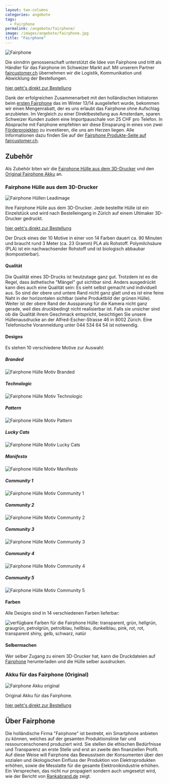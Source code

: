 ```yaml
---
layout: two-columns
categories: angebote
tags:
  - Fairphone
permalink: /angebote/fairphone/
image: /images/angebote/fairphone.jpg
title: "Fairphone"
---
```

<div class=angebot-top-wide"><img title="Fairphone" src="/images/angebote/fairphone_sub.jpg"></div>

Die sinndrin genossenschaft unterstützt die Idee von Fairphone und tritt als Händler für das Fairphone im Schweizer Markt auf. Mit unserem Partner [faircustomer.ch](http://www.faircustomer.ch/fairphone_105) übernehmen wir die Logistik, Kommunikation und Abwicklung der Bestellungen.

<a href="http://www.faircustomer.ch/fairphone_105" class="button"><i class="fi-arrow-right"></i> hier geht's direkt zur Bestellung</a>

Dank der erfolgreichen Zusammenarbeit mit den holländischen Initiatoren beim [ersten Fairphone](/ueber-uns/realisierte-projekte/fairphone-crowdfunding-unterstuetzung/) das im Winter 13/14 ausgeliefert wurde, bekommen wir einen Mengenrabatt, der es uns erlaubt das Fairphone ohne Aufschlag anzubieten. Im Vergleich zu einer Direktbestellung aus Amsterdam, sparen Schweizer Kunden zudem eine Importpauschale von 25 CHF pro Telefon. In Absprache mit Fairphone empfehlen wir diese Einsparung in eines von zwei [Förderprojekten](http://blog.faircustomer.ch/?p=2387) zu investieren, die uns am Herzen liegen. Alle Informationen dazu finden Sie auf der [Fairphone Produkte-Seite auf faircustomer.ch](http://www.faircustomer.ch/fairphone_105).

<a name="zubehoer"></a>
## Zubehör
Als Zubehör biten wir die [Fairphone Hülle aus dem 3D-Drucker](#huelle) und den [Original Fairphone Akku](#akku) an.

<a name="huelle"></a>
### Fairphone Hülle aus dem 3D-Drucker
<img src='/images/angebote/fairphone/3D_cases-20.jpg' alt='Fairphone Hüllen Leadimage'>

Ihre Fairphone Hülle aus dem 3D-Drucker. Jede bestellte Hülle ist ein Einzelstück und wird nach Bestelleingang in Zürich auf einem Ultimaker 3D-Drucker gedruckt.

<a href="http://www.faircustomer.ch/fairphone_huelle_aus_dem_3d-drucker_12" class="button"><i class="fi-arrow-right"></i> hier geht's direkt zur Bestellung</a>

Der Druck eines der 10 Motive in einer von 14 Farben dauert ca. 90 Minuten und braucht rund 3 Meter (ca. 23 Gramm) PLA als Rohstoff. Polymilchsäure (PLA) ist ein nachwachsender Rohstoff und ist biologisch abbaubar (kompostierbar).

#### Qualität

Die Qualität eines 3D-Drucks ist heutzutage ganz gut. Trotzdem ist es die Regel, dass ästhetische "Mängel" gut sichtbar sind. Anders ausgedrückt kann dies auch eine Qualität sein: Es sieht selbst gemacht und individuell aus. So sind der obere und untere Rand nicht ganz glatt und es ist eine feine Naht in der horizontalen sichtbar (siehe Produktbild der grünen Hülle). Weiter ist der obere Rand der Aussparung für die Kamera nicht ganz gerade, weil dies druckbedingt nicht realisierbar ist. Falls sie unsicher sind ob die Qualität ihrem Geschmack entspricht, besichtigen Sie unsere Hüllenausdrucke an der Alfred-Escher-Strasse 46 in 8002 Zürich. Eine Telefonische Voranmeldung unter 044 534 64 54 ist notwendig.

<a name="huellenmotive"></a>
#### Designs

Es stehen 10 verschiedene Motive zur Auswahl:

##### Branded
<img src='/images/angebote/fairphone/motive/branded1.png' alt='Fairphone Hülle Motiv Branded'>

##### Technologic
<img src='/images/angebote/fairphone/motive/technologic1.png' alt='Fairphone Hülle Motiv Technologic'>

##### Pattern
<img src='/images/angebote/fairphone/motive/pattern1.png' alt='Fairphone Hülle Motiv Pattern'>

##### Lucky Cats
<img src='/images/angebote/fairphone/motive/lucky_cat1.png' alt='Fairphone Hülle Motiv Lucky Cats'>

##### Manifesto
<img src='/images/angebote/fairphone/motive/manifesto1.png' alt='Fairphone Hülle Motiv Manifesto'>

##### Community 1
<img src='/images/angebote/fairphone/motive/day01_bicycle_webshop.png' alt='Fairphone Hülle Motiv Community 1'>

##### Community 2
<img src='/images/angebote/fairphone/motive/day02_world_tool.png' alt='Fairphone Hülle Motiv Community 2'>

##### Community 3
<img src='/images/angebote/fairphone/motive/day_03_tree_tool.png' alt='Fairphone Hülle Motiv Community 3'>

##### Community 4
<img src='/images/angebote/fairphone/motive/day04_azulejos_shop.png' alt='Fairphone Hülle Motiv Community 4'>

##### Community 5
<img src='/images/angebote/fairphone/motive/day05_cogs2_tool.png' alt='Fairphone Hülle Motiv Community 5'>


#### Farben

Alle Designs sind in 14 verschiedenen Farben lieferbar:

<img src='/images/angebote/fairphone/fairphone-huelle-farbtabelle-pla.jpg' alt='verfügbare Farben für die Fairphone Hülle: transparent, grün, hellgrün, graugrün, petrolgrün, petrolblau, hellblau, dunkelblau, pink, rot, rot, transparent shiny, gelb, schwarz, natür' max-width='380px'>


#### Selbermachen

Wer selber Zugang zu einem 3D-Drucker hat, kann die Druckdateien auf <a href="https://fairphone.zendesk.com/hc/en-us/articles/201194477">Fairphone</a> herunterladen und die Hülle selber ausdrucken.

<a name="akku"></a>
### Akku für das Fairphone (Original)
<img src='/images/angebote/fairphone/battery.jpg' alt='Fairphone Akku original' max-width='380px'>

Original Akku für das Fairphone.

<a href="http://www.faircustomer.ch/akku_fuer_fairphone_original_4" class="button"><i class="fi-arrow-right"></i> hier geht's direkt zur Bestellung</a>

## Über Fairphone
Die holländische Firma "Fairphone" ist bestrebt, ein Smartphone anbieten zu können, welches auf der gesamten Produktionslinie fair und ressourcenschonend produziert wird. Sie stellen die ethischen Bedürfnisse und Transparenz an erste Stelle und erst an zweite den finanziellen Profit. Auf diese Weise will Fairphone das Bewusstsein der Konsumenten über den sozialen und ökologischen Einfluss der Produktion von Elektroprodukten erhöhen, sowie die Messlatte für die gesamte Elektronikindustrie erhöhen. Ein Versprechen, das nicht nur propagiert sondern auch umgesetzt wird, wie der Bericht von [Rankabrand.de](http://blog.rankabrand.de/2014/06/03/elektronik-report-2014-fairphone-top/) zeigt.
